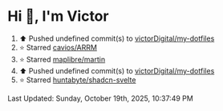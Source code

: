 <h1>Hi 👋, I'm Victor </h1>

<!--RECENT_ACTIVITY:start-->
1. ⬆️ Pushed undefined commit(s) to [victorDigital/my-dotfiles](https://github.com/victorDigital/my-dotfiles)<br>
2. ⭐ Starred [cavios/ARRM](https://github.com/cavios/ARRM)<br>
3. ⭐ Starred [maplibre/martin](https://github.com/maplibre/martin)<br>
4. ⬆️ Pushed undefined commit(s) to [victorDigital/my-dotfiles](https://github.com/victorDigital/my-dotfiles)<br>
5. ⭐ Starred [huntabyte/shadcn-svelte](https://github.com/huntabyte/shadcn-svelte)<br>
<!--RECENT_ACTIVITY:end-->

<!--RECENT_ACTIVITY:last_update-->
Last Updated: Sunday, October 19th, 2025, 10:37:49 PM
<!--RECENT_ACTIVITY:last_update_end-->
